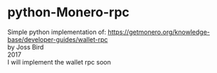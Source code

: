 # python-Monero-rpc
Simple python implementation of: https://getmonero.org/knowledge-base/developer-guides/wallet-rpc<br>
by Joss Bird<br>
2017<br>
I will implement the wallet rpc soon<br>
